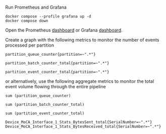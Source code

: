 Run Prometheus and Grafana

```
docker compose --profile grafana up -d
docker compose down
```

Open the Prometheus [dashboard](http://localhost:9090) or Grafana [dashboard](http://localhost:3000).

Create a graph with the following metrics to monitor the number of events processed per partition

```promql
partition_queue_counter{partition=~".*"}

partition_batch_counter_total{partition=~".*"}

partition_event_counter_total{partition=~".*"}
```

or alternatively, use the following aggregate metrics to monitor the total event volume flowing through the entire pipeline

```promql
sum (partition_queue_counter)

sum (partition_batch_counter_total)

sum (partition_event_counter_total)
```

```
Device_MoCA_Interface_1_Stats_BytesSent_total{SerialNumber=~".*"}
Device_MoCA_Interface_1_Stats_BytesReceived_total{SerialNumber=~".*"}
```

